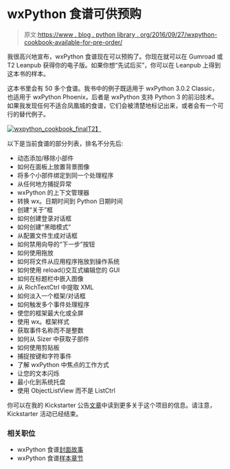 # wxPython 食谱可供预购

> 原文:[https://www . blog . python library . org/2016/09/27/wxpython-cookbook-available-for-pre-order/](https://www.blog.pythonlibrary.org/2016/09/27/wxpython-cookbook-available-for-pre-order/)

我很高兴地宣布，wxPython 食谱现在可以预购了。你现在就可以在 Gumroad 或 T2 Leanpub 获得你的电子版。如果你想“先试后买”，你可以在 Leanpub 上得到这本书的样本。

这本书里会有 50 多个食谱。我书中的例子既适用于 wxPython 3.0.2 Classic，也适用于 wxPython Phoenix，后者是 wxPython 支持 Python 3 的前沿技术。如果我发现任何不适合凤凰城的食谱，它们会被清楚地标记出来，或者会有一个可行的替代例子。

[![wxpython_cookbook_final](../Images/926ce975a537b76a961e490f47107f0a.png)T2】](http://gum.co/wxcookbook)

以下是当前食谱的部分列表，排名不分先后:

*   动态添加/移除小部件
*   如何在面板上放置背景图像
*   将多个小部件绑定到同一个处理程序
*   从任何地方捕捉异常
*   wxPython 的上下文管理器
*   转换 wx。日期时间到 Python 日期时间
*   创建“关于”框
*   如何创建登录对话框
*   如何创建“黑暗模式”
*   从配置文件生成对话框
*   如何禁用向导的“下一步”按钮
*   如何使用拖放
*   如何将文件从应用程序拖放到操作系统
*   如何使用 reload()交互式编辑您的 GUI
*   如何在标题栏中嵌入图像
*   从 RichTextCtrl 中提取 XML
*   如何淡入一个框架/对话框
*   如何触发多个事件处理程序
*   使您的框架最大化或全屏
*   使用 wx。框架样式
*   获取事件名称而不是整数
*   如何从 Sizer 中获取子部件
*   如何使用剪贴板
*   捕捉按键和字符事件
*   了解 wxPython 中焦点的工作方式
*   让您的文本闪烁
*   最小化到系统托盘
*   使用 ObjectListView 而不是 ListCtrl

你可以在我的 Kickstarter 公告[文章](https://www.blog.pythonlibrary.org/2016/08/22/ann-the-wxpython-cookbook-kickstarter/)中读到更多关于这个项目的信息。请注意，Kickstarter 活动已经结束。

### 相关职位

*   wxPython 食谱[封面故事](https://www.blog.pythonlibrary.org/2016/09/08/wxpython-cookbook-cover-story/)
*   wxPython 食谱[样本章节](https://www.blog.pythonlibrary.org/2016/08/29/wxpython-cookbook-sample-chapters/)